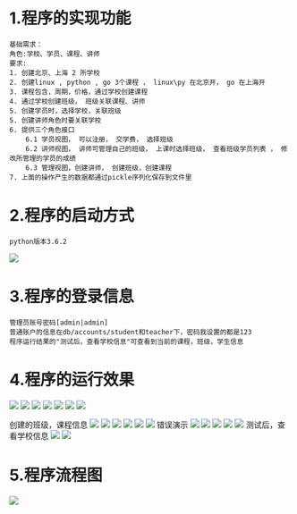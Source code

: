 # 1.程序的实现功能
```
基础需求：
角色:学校、学员、课程、讲师
要求:
1. 创建北京、上海 2 所学校
2. 创建linux , python , go 3个课程 ， linux\py 在北京开， go 在上海开
3. 课程包含，周期，价格，通过学校创建课程 
4. 通过学校创建班级， 班级关联课程、讲师
5. 创建学员时，选择学校，关联班级
5. 创建讲师角色时要关联学校
6. 提供三个角色接口
    6.1 学员视图， 可以注册， 交学费， 选择班级
    6.2 讲师视图， 讲师可管理自己的班级， 上课时选择班级， 查看班级学员列表 ， 修改所管理的学员的成绩
    6.3 管理视图，创建讲师， 创建班级，创建课程
7. 上面的操作产生的数据都通过pickle序列化保存到文件里
```
# 2.程序的启动方式
```
python版本3.6.2
```
![](.README_images/dbf2f21e.png)
# 3.程序的登录信息
```
管理员账号密码[admin|admin]
普通账户的信息在db/accounts/student和teacher下，密码我设置的都是123
程序运行结果的"测试后，查看学校信息"可查看到当前的课程，班级，学生信息
```
# 4.程序的运行效果
![](.README_images/f4d8af2c.png)
![](.README_images/98ecba93.png)
![](.README_images/07299457.png)
![](.README_images/30097ee6.png)
![](.README_images/55118a5c.png)
![](.README_images/0a2caf9e.png)
![](.README_images/707c50a3.png)

创建的班级，课程信息
![](.README_images/5704e029.png)
![](.README_images/f811e4b6.png)
![](.README_images/78a2ba45.png)
![](.README_images/cd30ec67.png)
![](.README_images/7ad2a58a.png)
![](.README_images/339814fc.png)
错误演示
![](.README_images/fae04f71.png)
![](.README_images/bd70efe2.png)
![](.README_images/af009097.png)
![](.README_images/ee2a1b80.png)
![](.README_images/4b7006ed.png)
测试后，查看学校信息
![](.README_images/70d2e2ec.png)
![](.README_images/898934f2.png)
# 5.程序流程图

![](.README_images/流程图.jpg)